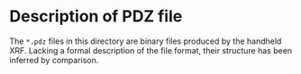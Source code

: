# Description of PDZ file
The `*.pdz` files in this directory are binary files produced by the handheld XRF.
Lacking a formal description of the file format, their structure has been inferred by comparison.

